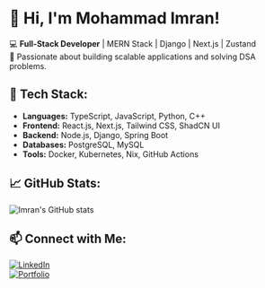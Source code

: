 # 👋 Hi, I'm Mohammad Imran!

💻 **Full-Stack Developer** | MERN Stack | Django | Next.js | Zustand  
🚀 Passionate about building scalable applications and solving DSA problems.  

## 🔧 Tech Stack:
- **Languages:** TypeScript, JavaScript, Python, C++
- **Frontend:** React.js, Next.js, Tailwind CSS, ShadCN UI
- **Backend:** Node.js, Django, Spring Boot
- **Databases:** PostgreSQL, MySQL
- **Tools:** Docker, Kubernetes, Nix, GitHub Actions

## 📈 GitHub Stats:
![Imran's GitHub stats](https://github-readme-stats.vercel.app/api?username=mohammadimrans0&show_icons=true&theme=radical)

## 📫 Connect with Me:
[![LinkedIn](https://img.shields.io/badge/LinkedIn-Connect-blue?style=flat&logo=linkedin)](https://www.linkedin.com/in/mohammad-imran)  
[![Portfolio](https://img.shields.io/badge/Portfolio-Visit-green?style=flat&logo=web)](https://yourportfolio.com)  

